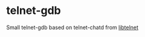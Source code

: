 # telnet-gdb
Small telnet-gdb based on telnet-chatd from [libtelnet](https://github.com/seanmiddleditch/libtelnet/tree/develop/util)
